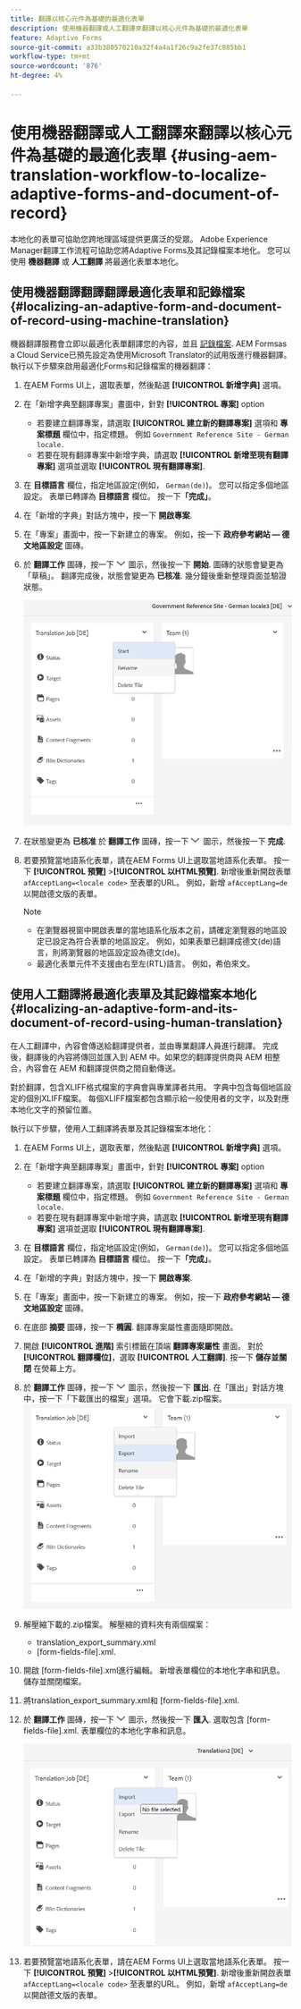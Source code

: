 ```yaml
---
title: 翻譯以核心元件為基礎的最適化表單
description: 使用機器翻譯或人工翻譯來翻譯以核心元件為基礎的最適化表單
feature: Adaptive Forms
source-git-commit: a33b380570210a32f4a4a1f26c9a2fe37c885bb1
workflow-type: tm+mt
source-wordcount: '876'
ht-degree: 4%

---
```


# 使用機器翻譯或人工翻譯來翻譯以核心元件為基礎的最適化表單 {#using-aem-translation-workflow-to-localize-adaptive-forms-and-document-of-record}

本地化的表單可協助您跨地理區域提供更廣泛的受眾。 Adobe Experience Manager翻譯工作流程可協助您將Adaptive Forms及其記錄檔案本地化。 您可以使用 **機器翻譯** 或 **人工翻譯** 將最適化表單本地化。

## 使用機器翻譯翻譯翻譯最適化表單和記錄檔案 {#localizing-an-adaptive-form-and-document-of-record-using-machine-translation}

機器翻譯服務會立即以最適化表單翻譯您的內容，並且 [記錄檔案](/help/forms/generate-document-of-record-core-components.md). AEM Formsas a Cloud Service已預先設定為使用Microsoft Translator的試用版進行機器翻譯。 執行以下步驟來啟用最適化Forms和記錄檔案的機器翻譯：

1. 在AEM Forms UI上，選取表單，然後點選 **[!UICONTROL 新增字典]** 選項。
1. 在「新增字典至翻譯專案」畫面中，針對 **[!UICONTROL 專案]** option

   * 若要建立翻譯專案，請選取 **[!UICONTROL 建立新的翻譯專案]** 選項和 **專案標題** 欄位中，指定標題。 例如 `Government Reference Site - German locale.`
   * 若要在現有翻譯專案中新增字典，請選取 **[!UICONTROL 新增至現有翻譯專案]** 選項並選取 **[!UICONTROL 現有翻譯專案]**.
1. 在 **目標語言** 欄位，指定地區設定(例如， `German(de)`)。 您可以指定多個地區設定。 表單已轉譯為 **目標語言** 欄位。 按一下&#x200B;**「完成」**。
1. 在「新增的字典」對話方塊中，按一下 **開啟專案**.
1. 在「專案」畫面中，按一下新建立的專案。 例如，按一下 **政府參考網站 — 德文地區設定** 圖磚。
1. 於 **翻譯工作** 圖磚，按一下 ![aem62forms_downarrow](assets/aem62forms_downarrow.png) 圖示，然後按一下 **開始**. 圖磚的狀態會變更為「草稿」。 翻譯完成後，狀態會變更為 **已核准**. 幾分鐘後重新整理頁面並驗證狀態。

   ![開始翻譯](/help/forms/assets/adaptive-forms-core-components-start-translation.png)
1. 在狀態變更為 **已核准** 於 **翻譯工作** 圖磚，按一下 ![aem62forms_downarrow](assets/aem62forms_downarrow.png) 圖示，然後按一下 **完成**.

1. 若要預覽當地語系化表單，請在AEM Forms UI上選取當地語系化表單。 按一下 **[!UICONTROL 預覽]** >**[!UICONTROL 以HTML預覽]**. 新增後重新開啟表單 `afAcceptLang=<locale code>` 至表單的URL。 例如，新增 `afAcceptLang=de`以開啟德文版的表單。


   >[!NOTE]
   >
   >* 在瀏覽器視窗中開啟表單的當地語系化版本之前，請確定瀏覽器的地區設定已設定為符合表單的地區設定。 例如，如果表單已翻譯成德文(de)語言，則將瀏覽器的地區設定設為德文(de)。
   >* 最適化表單元件不支援由右至左(RTL)語言。 例如，希伯來文。

<!-- 
   Along with the Adaptive form, the auto-generated document of record is also localized.

   For more information on Document of Record settings and configuration, see:

   [Document of Record Template](/help/forms/using/generate-document-of-record-for-non-xfa-based-adaptive-forms.md#p-document-of-record-template-configuration-p)

   [Document of Record settings](/help/forms/using/generate-document-of-record-for-non-xfa-based-adaptive-forms.md#p-document-of-record-settings-p)

1. [Customize the branding information of the document of record](/help/forms/using/generate-document-of-record-for-non-xfa-based-adaptive-forms.md) and ensure that the browser locale is set to the same language to which you have localized the Adaptive Form using machine language. The browser locale helps localize the branding information in the document of record.
1. To view the localized document of record, tap Generate Preview. The document of record PDF is generated and opened in a new tab in your browser.

-->

## 使用人工翻譯將最適化表單及其記錄檔案本地化 {#localizing-an-adaptive-form-and-its-document-of-record-using-human-translation}

在人工翻譯中，內容會傳送給翻譯提供者，並由專業翻譯人員進行翻譯。 完成後，翻譯後的內容將傳回並匯入到 AEM 中。如果您的翻譯提供商與 AEM 相整合，內容會在 AEM 和翻譯提供商之間自動傳送。

對於翻譯，包含XLIFF格式檔案的字典會與專業譯者共用。 字典中包含每個地區設定的個別XLIFF檔案。 每個XLIFF檔案都包含顯示給一般使用者的文字，以及對應本地化文字的預留位置。

執行以下步驟，使用人工翻譯將表單及其記錄檔案本地化：

1. 在AEM Forms UI上，選取表單，然後點選 **[!UICONTROL 新增字典]** 選項。
1. 在「新增字典至翻譯專案」畫面中，針對 **[!UICONTROL 專案]** option

   * 若要建立翻譯專案，請選取 **[!UICONTROL 建立新的翻譯專案]** 選項和 **專案標題** 欄位中，指定標題。 例如 `Government Reference Site - German locale.`
   * 若要在現有翻譯專案中新增字典，請選取 **[!UICONTROL 新增至現有翻譯專案]** 選項並選取 **[!UICONTROL 現有翻譯專案]**.
1. 在 **目標語言** 欄位，指定地區設定(例如， `German(de)`)。 您可以指定多個地區設定。 表單已轉譯為 **目標語言** 欄位。 按一下&#x200B;**「完成」**。
1. 在「新增的字典」對話方塊中，按一下 **開啟專案**.
1. 在「專案」畫面中，按一下新建立的專案。 例如，按一下 **政府參考網站 — 德文地區設定** 圖磚。
1. 在底部 **摘要** 圖磚，按一下 **橢圓**. 翻譯專案屬性畫面隨即開啟。
1. 開啟 **[!UICONTROL 進階]** 索引標籤在頂端 **翻譯專案屬性** 畫面。 對於 **[!UICONTROL 翻譯欄位]**，選取 **[!UICONTROL 人工翻譯]**. 按一下 **儲存並關閉** 在熒幕上方。
1. 於 **翻譯工作** 圖磚，按一下 ![aem62forms_downarrow](assets/aem62forms_downarrow.png) 圖示，然後按一下 **匯出**. 在「匯出」對話方塊中，按一下「下載匯出的檔案」選項。 它會下載.zip檔案。
   ![](/help/forms/assets/adaptive-forms-core-components-start-translation-export.png)
1. 解壓縮下載的.zip檔案。 解壓縮的資料夾有兩個檔案：
   * translation_export_summary.xml
   * [form-fields-file].xml.
1. 開啟 [form-fields-file].xml進行編輯。 新增表單欄位的本地化字串和訊息。 儲存並關閉檔案。
1. 將translation_export_summary.xml和 [form-fields-file].xml.
1. 於 **翻譯工作** 圖磚，按一下 ![aem62forms_downarrow](assets/aem62forms_downarrow.png) 圖示，然後按一下 **匯入**. 選取包含 [form-fields-file].xml. 表單欄位的本地化字串和訊息。

   ![](/help/forms/assets/adaptive-forms-core-components-start-translation-import.png)

1. 若要預覽當地語系化表單，請在AEM Forms UI上選取當地語系化表單。 按一下 **[!UICONTROL 預覽]** >**[!UICONTROL 以HTML預覽]**. 新增後重新開啟表單 `afAcceptLang=<locale code>` 至表單的URL。 例如，新增 `afAcceptLang=de`以開啟德文版的表單。
